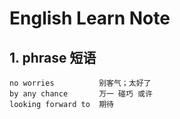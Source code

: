 # English Learn Note

## 1. phrase 短语

```
no worries          别客气；太好了
by any chance       万一 碰巧 或许
looking forward to  期待
```
